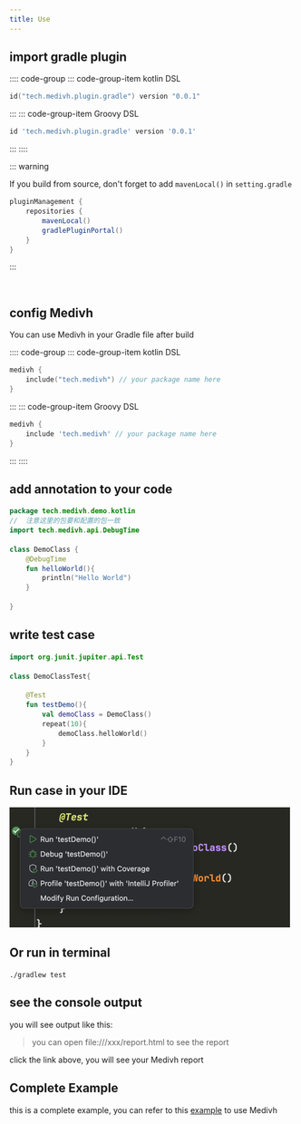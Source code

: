 ```yaml
---
title: Use
---
```



## import gradle plugin

:::: code-group
::: code-group-item kotlin DSL
```kts
id("tech.medivh.plugin.gradle") version "0.0.1"
```
:::
::: code-group-item Groovy DSL
```gradle
id 'tech.medivh.plugin.gradle' version '0.0.1'
```
:::
::::

::: warning

If you build from source, don't forget to add `mavenLocal()` in `setting.gradle`


```gradle
pluginManagement {
    repositories {
        mavenLocal()
        gradlePluginPortal()
    }
}
```
:::

<br>


## config Medivh

You can use Medivh in your Gradle file after build


:::: code-group
::: code-group-item kotlin DSL
```kts
medivh {
    include("tech.medivh") // your package name here
}
```
:::
::: code-group-item Groovy DSL
```gradle
medivh {
    include 'tech.medivh' // your package name here
}
```
:::
::::


## add annotation to your code
```kotlin
package tech.medivh.demo.kotlin
//  注意这里的包要和配置的包一致
import tech.medivh.api.DebugTime

class DemoClass {
    @DebugTime
    fun helloWorld(){
        println("Hello World")
    }

}
```

## write test case

```kotlin
import org.junit.jupiter.api.Test

class DemoClassTest{
    
    @Test
    fun testDemo(){
        val demoClass = DemoClass()
        repeat(10){
            demoClass.helloWorld()
        }
    }
}

```

## Run case in your IDE


![Run your test](/images/run-test.png)

## Or run in terminal

```shell
./gradlew test
```

## see the console output


you will see output like this:

> you can open  file:///xxx/report.html to see the report

click the link above, you will see your Medivh report



## Complete Example

this is a complete example, you can refer to this [example](https://github.com/medivh-project/medivh-demo-kotlin) to use Medivh
